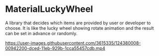 # MaterialLuckyWheel

A library that decides which items are provided by user or developer to choose. It is like the lucky wheel showing rotate animation and the result can be set in advance or randomly. 


https://user-images.githubusercontent.com/3615335/124380008-00942200-dced-11eb-929b-1cca55457cdb.mp4

